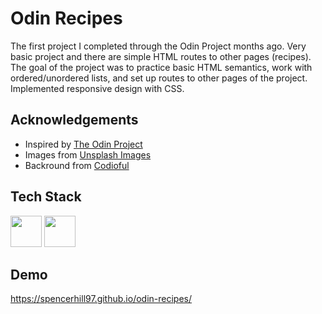
# Odin Recipes

The first project I completed through the Odin Project months ago. Very basic project and there are simple HTML routes to other pages (recipes). The goal of the project was to practice basic HTML semantics, work with ordered/unordered lists, and set up routes to other pages of the project. Implemented responsive design with CSS.


## Acknowledgements

 - Inspired by [The Odin Project](https://www.theodinproject.com/lessons/foundations-recipes)
 - Images from [Unsplash Images](https://unsplash.com/)
 - Backround from [Codioful](https://codioful.com/)



## Tech Stack

<div align="left">
<img src="https://cdn.jsdelivr.net/gh/devicons/devicon/icons/html5/html5-original.svg" width="50" height="50"/>
<img src="https://cdn.jsdelivr.net/gh/devicons/devicon/icons/css3/css3-original.svg" width="50" height="50" />
</div>


          
## Demo

https://spencerhill97.github.io/odin-recipes/
